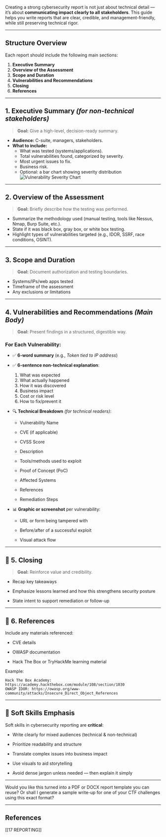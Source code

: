 
Creating a strong cybersecurity report is not just about technical detail — it’s about **communicating impact clearly to all stakeholders**. This guide helps you write reports that are clear, credible, and management-friendly, while still preserving technical rigor.

---
## Structure Overview

Each report should include the following main sections:
1. **Executive Summary**
2. **Overview of the Assessment**
3. **Scope and Duration**
4. **Vulnerabilities and Recommendations**
5. **Closing**
6. **References**

---

## 1. Executive Summary _(for non-technical stakeholders)_

> **Goal:** Give a high-level, decision-ready summary.

- **Audience:** C-suite, managers, stakeholders.
- **What to include:**
    - What was tested (systems/applications).
    - Total vulnerabilities found, categorized by severity.
    - Most urgent issues to fix.
    - Business risk.
    - Optional: a bar chart showing severity distribution  
        ![Vulnerability Severity Chart](https://academy.hackthebox.com/storage/modules/108/graph.png)

---

## 2. Overview of the Assessment

> **Goal:** Briefly describe how the testing was performed.

- Summarize the methodology used (manual testing, tools like Nessus, Nmap, Burp Suite, etc.).
- State if it was black box, gray box, or white box testing.
- Highlight types of vulnerabilities targeted (e.g., IDOR, SSRF, race conditions, OSINT).

---

## 3. Scope and Duration

> **Goal:** Document authorization and testing boundaries.

- Systems/IPs/web apps tested
- Timeframe of the assessment
- Any exclusions or limitations

---

## 4. Vulnerabilities and Recommendations _(Main Body)_

> **Goal:** Present findings in a structured, digestible way.

### For Each Vulnerability:

- ✅ **6-word summary** (e.g., _Token tied to IP address_)
- ✅ **6-sentence non-technical explanation**:
    1. What was expected
    2. What actually happened
    3. How it was discovered
    4. Business impact
    5. Cost or risk level
    6. How to fix/prevent it
    
- 🔍 **Technical Breakdown** _(for technical readers)_:
    - Vulnerability Name
        
    - CVE (if applicable)
        
    - CVSS Score
        
    - Description
        
    - Tools/methods used to exploit
        
    - Proof of Concept (PoC)
        
    - Affected Systems
        
    - References
        
    - Remediation Steps
        
- 📊 **Graphic or screenshot** per vulnerability:
    
    - URL or form being tampered with
        
    - Before/after of a successful exploit
        
    - Visual attack flow
        

---

## 📌 5. Closing

> **Goal:** Reinforce value and credibility.

- Recap key takeaways
    
- Emphasize lessons learned and how this strengthens security posture
    
- State intent to support remediation or follow-up
    

---

## 📌 6. References

Include any materials referenced:

- CVE details
    
- OWASP documentation
    
- Hack The Box or TryHackMe learning material
    

Example:

```
Hack The Box Academy: https://academy.hackthebox.com/module/108/section/1030
OWASP IDOR: https://owasp.org/www-community/attacks/Insecure_Direct_Object_References
```

---

## 🔑 Soft Skills Emphasis

Soft skills in cybersecurity reporting are **critical**:

- Write clearly for mixed audiences (technical & non-technical)
    
- Prioritize readability and structure
    
- Translate complex issues into business impact
    
- Use visuals to aid storytelling
    
- Avoid dense jargon unless needed — then explain it simply
    

---

Would you like this turned into a PDF or DOCX report template you can reuse? Or shall I generate a sample write-up for one of your CTF challenges using this exact format?

---

## References

[[17 REPORTING]]
